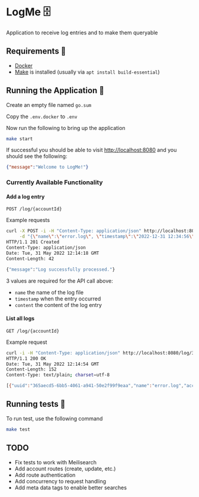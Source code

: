 # LogMe 🗄️

Application to receive log entries and to make them queryable

## Requirements 🐳

- [Docker](https://docs.docker.com/engine/install/)
- [Make](https://www.tutorialspoint.com/unix_commands/make.htm) is installed (usually via `apt install build-essential`)

## Running the Application 🚀

Create an empty file named `go.sum`

Copy the `.env.docker` to `.env`

Now run the following to bring up the application

```bash
make start
```

If successful you should be able to visit [http://localhost:8080](http://localhost:8080) and you should see the following:

```json
{"message":"Welcome to LogMe!"}
```

### Currently Available Functionality


#### Add a log entry

```
POST /log/{accountId}
```

Example requests

```bash
curl -X POST -i -H "Content-Type: application/json" http://localhost:8080/log/321 \
     -d "{\"name\":\"error.log\", \"timestamp\":\"2022-12-31 12:34:56\", \"content\":\"this is another log entry\", \"account_id\":321}"
HTTP/1.1 201 Created
Content-Type: application/json
Date: Tue, 31 May 2022 12:14:18 GMT
Content-Length: 42

{"message":"Log successfully processed."}
```

3 values are required for the API call above:

- `name` the name of the log file
- `timestamp` when the entry occurred
- `content` the content of the log entry

#### List all logs

```
GET /log/{accountId}
```

Example request

```bash
curl -i -H "Content-Type: application/json" http://localhost:8080/log/321
HTTP/1.1 200 OK
Date: Tue, 31 May 2022 12:14:54 GMT
Content-Length: 152
Content-Type: text/plain; charset=utf-8

[{"uuid":"365aecd5-6bb5-4061-a941-50e2f99f9eaa","name":"error.log","account_id":321,"dt":"2022-12-31T12:34:56Z","content":"this is another log entry"}]
```

## Running tests 🧪

To run test, use the following command

```bash
make test
```

## TODO

- Fix tests to work with Meilisearch
- Add account routes (create, update, etc.)
- Add route authentication
- Add concurrency to request handling
- Add meta data tags to enable better searches
